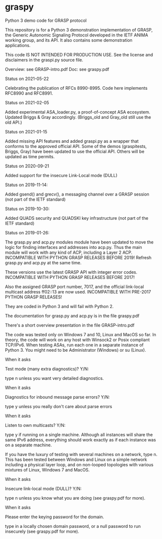 # graspy
Python 3 demo code for GRASP protocol

This repository is for a Python 3 demonstration implementation of GRASP, the Generic Autonomic Signaling Protocol developed in the IETF ANIMA working group, and its API. It also contains some demonstration applications.

This code IS NOT INTENDED FOR PRODUCTION USE. See the license and disclaimers in the graspi.py source file.

Overview: see GRASP-intro.pdf
Doc: see graspy.pdf

Status on 2021-05-22

Celebrating the publication of RFCs 8990-8995. Code here implements RFC8990 and RFC8991.

Status on 2021-02-05

Added experimental ASA_loader.py, a proof-of-concept ASA ecosystem. Updated Briggs & Gray accordingly.
(Briggs_old and Gray_old still use the old API.)

Status on 2021-01-15

Added missing API features and added graspi.py as a wrapper that conforms to the approved official API. Some of the demos (graspitests, Briggs, Gray) have been updated to use the official API. Others will be updated as time permits.

Status on 2020-09-21

Added support for the insecure Link-Local mode (DULL)

Status on 2019-11-14:

Added gsend() and grecv(), a messaging channel over a GRASP session (not part of the IETF standard)

Status on 2019-10-30:

Added QUADS security and QUADSKI key infrastructure (not part of the IETF standard)

Status on 2019-01-26:

The grasp.py and acp.py modules module have been updated to
move the logic for finding interfaces and addresses into
acp.py. Thus the main module will work with any kind of ACP,
including a Layer 2 ACP.
INCOMPATIBLE WITH PYTHON GRASP RELEASES BEFORE 2019! Refresh
grasp.py and acp.py at the same time.

These versions use the latest GRASP API with integer error codes.
INCOMPATIBLE WITH PYTHON GRASP RELEASES BEFORE 2017!

Also the assigned GRASP port number, 7017, and the official
link-local multicast address ff02::13 are now used.
INCOMPATIBLE WITH PRE-2017 PYTHON GRASP RELEASES!

They are coded in Python 3 and will fail with Python 2.

The documentation for grasp.py and acp.py
is in the file graspy.pdf

There's a short overview presentation in
the file GRASP-intro.pdf

The code was tested only on Windows 7 and 10, Linux and MacOS so far. In theory,
the code will work on any host with Winsock2 or Posix compliant TCP/IPv6.
When testing ASAs, run each one in a separate instance of Python 3.
You might need to be Administrator (Windows) or su (Linux).

When it asks

  Test mode (many extra diagnostics)? Y/N:
  
type n unless you want very detailed diagnostics.

When it asks

  Diagnostics for inbound message parse errors? Y/N:
  
type y unless you really don't care about parse errors

When it asks

  Listen to own multicasts? Y/N:
  
type y if running on a single machine. Although all instances will share
the same IPv6 address, everything should work exactly as if each
instance was on a separate machine.

If you have the luxury of testing with several machines on a network, type n.
This has been tested between Windows and Linux on a simple network including
a physical layer loop, and on non-looped topologies with various mixtures of
Linux, Windows 7 and MacOS.

When it asks

  Insecure link-local mode (DULL)? Y/N:

type n unless you know what you are doing (see graspy.pdf for more).

When it asks

   Please enter the keying password for the domain.

type in a locally chosen domain password, or a null password to run
insecurely (see graspy.pdf for more).

